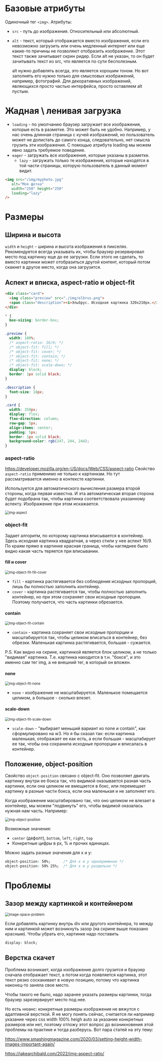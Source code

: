 # Базовые атрибуты

Одиночный тег `<img>`. Атрибуты:

* `src` - путь до изображения. Относительный или абсолютный.

* `alt` - текст, который отображается вместо изображения, если его невозможно загрузить или очень медленный интернет или еще какие-то причины не позволяют отобразить изображение. Этот текст также зачитывает скрин ридер. Если alt не указан, то он будет зачитывать текст из src, что является по сути бесполезным.

  alt нужно добавлять всегда, это является хорошим тоном. Но вот заполнять его нужно только для смысловых изображений, например, фотографий. Для декоративных изображений, являющихся просто частью интерфейса, просто оставляем alt пустым.

# Жадная \ ленивая загрузка

* `loading` - по умолчанию браузер загружает все изображения, которые есть в разметке. Это может быть не удобно. Например, у нас очень длинная страница с кучей изображений, но пользователь может не долистать до самого конца, следовательно, нет смысла грузить эти изображения. С помощью атрибута loading мы можем явно задать требуемое поведение.
* `eager` - загружать все изображения, которые указаны в разметке.
  * `lazy` - загружать только те изображения, которые находятся в той части страницы, которую пользователь в данный момент видит.

```html
<img src="/img/myphoto.jpg"
   alt="Моя фотка"
   width="250" height="250"
   loading="lazy"
/>
```

# Размеры

## Ширина и высота

`width` и `height` - ширина и высота изображения в пикселях. Рекомендуется всегда указывать их, чтобы браузер резервировал место под картинку еще до ее загрузки. Если этого не сделать, то вместо картинки может отобразиться другой контент, который потом скакнет в другое место, когда она загрузится.

## Аспект и вписка, aspect-ratio и object-fit

```html
<div class="card">
  <img class="preview" src="./img/elbrus.png">
  <span class="description"><i>Эльбрус. Исходная картинка 320х210px.</i></span>
</div>
```

```css
* {
  box-sizing: border-box;
}

.preview {
  width: 100%;
  /* aspect-ratio: 16/9; */
  /* object-fit: fill; */
  /* object-fit: cover; */
  /* object-fit: contain; */
  /* object-fit: none; */
  /* object-fit: scale-down; */
  display: block;
  border: 1px solid black;
}

.description {
  font-size: 18px;
}

.card {
  width: 350px;
  display: flex;
  flex-direction: column;
  row-gap: 5px;
  align-items: center;
  padding: 5px;
  border: 1px solid black;
  background-color: rgb(247, 244, 244);
}
```

### aspect-ratio

https://developer.mozilla.org/en-US/docs/Web/CSS/aspect-ratio Свойство `aspect-ratio` применимо не только к картинкам. Но тут рассматривается именно в контексте картинки.

Используется для автоматического вычисления размера второй стороны, когда первая известна. И эта автоматическая вторая сторона будет подобрана так, чтобы картинка соответствовала указанному аспекту. Изображение при этом искажается.

<img src="img/img-aspect.png" alt="img-aspect" style="zoom:80%;" />

### object-fit

Задает алгоритм, по которому картинка вписывается в контейнер. Здесь исходная картинка квадратная, а через стили у нее аспект 16/9. По краям прямо в картинке красная граница, чтобы нагляднее было видно какая часть теряется при вписывании.

#### fill и cover

<img src="img/img-object-fit-fill-cover.png" alt="img-object-fit-fill-cover" style="zoom:80%;" />

* `fill` - картинка растягивается без соблюдения исходных пропорций, лишь бы полностью заполнить контейнер.
* `cover` - картинка растягивается так, чтобы полностью заполнить контейнер, но при этом сохраняет свои исходные пропорции. Поэтому получается, что часть картинки обрезается.

#### contain

<img src="img/img-object-fit-contain.png" alt="img-object-fit-contain" style="zoom:80%;" />

* `contain` - картинка сохраняет свои исходные пропорции и масштабируется так, чтобы целиком вписаться в контейнер, без обрезки. Маленькая картинка растягивается, большая - сужается.

P.S. Как видно на скрине, картинкой является блок целиком, а не только "видимая" картинка. Т.е. картинка находится в т.н. "боксе", и это именно сам тег img, а не внешний тег, в который он вложен.

#### none

<img src="img/img-object-fit-none.png" alt="img-object-fit-none" style="zoom:80%;" />

* `none` - изображение не масштабируется. Маленькое помещается целиком, а большое - сколько влезет.

#### scale-down

<img src="img/img-object-fit-scale-down.png" alt="img-object-fit-scale-down" style="zoom:80%;" />

* `scale-down` - "выбирает меньший вариант из none и contain", как сформулировано на w3. Но я бы сказал так: если картинка маленькая, отображает ее как есть, а если большая - масштабирует ее так, чтобы она сохранила исходные пропорции и вписалась в контейнер.

## Положение, object-position

Свойство `object-position` связано с object-fit. Оно позволяет двигать картинку внутри ее бокса так, что видимой оказывается разная часть картинки, если она целиком не вмещается в бокс, или перемещает картинку в разные части бокса, если она маленькая и не заполняет его.

Когда изображение масштабировано так, что оно целиком не влезает в контейнер, мы можем "подвинуть" его, чтобы видимой оказалась нужная нам часть. Например:

<img src="img/img-object-position.png" alt="img-object-position" style="zoom:80%;" />

Возможные значения:

* `center` (дефолт), `bottom`, `left`, `right`, `top`
* Конкретные цифры в px, % и прочих единицах.

Можно задать разные значения для x и y:

```css
object-position: 50%;      /* Для x и y одновременно */
object-position: 50% 25%;  /* Для x и y раздельно */
```

# Проблемы

## Зазор между картинкой и контейнером

<img src="img/image-space-problem.png" alt="image-space-problem" style="zoom:80%;" />

Если добавлять картинку внутрь div или другого контейнера, то между ним и картинкой может возникнуть зазор (на скрине выше показано красным). Чтобы убрать его, картинке надо поставить

```css
display: block;
```

## Верстка скачет

Проблема возникает, когда изображение долго грузится и браузер сначала отображает текст, а потом когда появляется картинка, этот текст резко соскакивает в новую позицию, потому что картинка наконец-то заняла свое место.

Чтобы такого не было, надо заранее указать размеры картинки, тогда браузер зарезервирует место под нее.

Но есть нюанс: конкретные размеры изображения не вяжутся с адаптивной версткой. Я не могу понять сейчас, считается ли например указание через css width 100% heigh auto за указание конкретных размеров или нет, поэтому отложу этот вопрос до возникновения этой проблемы на практике и тогда разберусь. Вот пара статей на эту тему:

https://www.smashingmagazine.com/2020/03/setting-height-width-images-important-again/

https://jakearchibald.com/2022/img-aspect-ratio/